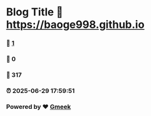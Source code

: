 # Blog Title :link: https://baoge998.github.io 
### :page_facing_up: [1](https://baoge998.github.io/tag.html) 
### :speech_balloon: 0 
### :hibiscus: 317 
### :alarm_clock: 2025-06-29 17:59:51 
### Powered by :heart: [Gmeek](https://github.com/Meekdai/Gmeek)
